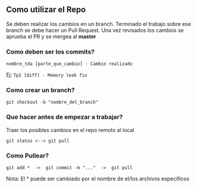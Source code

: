 ## Como utilizar el Repo

Se deben realizar los cambios en un branch. Terminado el trabajo sobre ese branch se debe hacer un Pull Request. 
Una vez revisados los cambios se aprueba el PR y se mergea al **master**

### Como deben ser los commits?
 `nombre_tda [parte_que_cambio] - Cambio realizado `

Ej:
	`Tp1 [diff] - Memory leak fix`

### Como crear un branch?
	git checkout -b "nombre_del_branch"

### Que hacer antes de empezar a trabajar?
Traer los posibles cambios en el repo remoto al local

	git status <--> git pull

### Como Pullear?
	git add *  ->  git commit -m "..."  ->  git pull

Nota: El * puede ser cambiado por el nombre de el/los archivos especificos 


